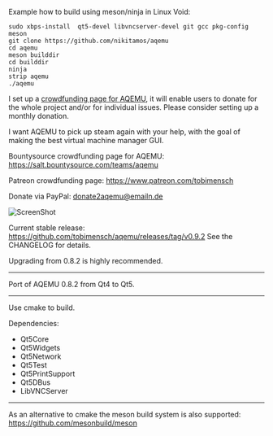 Example how to build using meson/ninja in Linux Void:
```
sudo xbps-install  qt5-devel libvncserver-devel git gcc pkg-config meson
git clone https://github.com/nikitamos/aqemu
cd aqemu
meson builddir
cd builddir
ninja
strip aqemu
./aqemu
```

I set up a [crowdfunding page for AQEMU](https://salt.bountysource.com/teams/aqemu), it will enable users to donate for the whole
project and/or for individual issues. Please consider setting up a monthly donation.

I want AQEMU to pick up steam again with your help, with the goal of making the best
virtual machine manager GUI.

Bountysource crowdfunding page for AQEMU: https://salt.bountysource.com/teams/aqemu

Patreon crowdfunding page: https://www.patreon.com/tobimensch

Donate via PayPal: donate2aqemu@emailn.de


![ScreenShot](https://i.imgur.com/PkvFUEk.png)

Current stable release: https://github.com/tobimensch/aqemu/releases/tag/v0.9.2
See the CHANGELOG for details.

Upgrading from 0.8.2 is highly recommended.

---

Port of AQEMU 0.8.2 from Qt4 to Qt5.

---

Use cmake to build.

Dependencies: 
 - Qt5Core
 - Qt5Widgets 
 - Qt5Network
 - Qt5Test
 - Qt5PrintSupport
 - Qt5DBus
 - LibVNCServer


---

As an alternative to cmake the meson build system is also supported:
https://github.com/mesonbuild/meson

